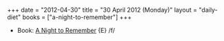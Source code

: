 +++
date = "2012-04-30"
title = "30 April 2012 (Monday)"
layout = "daily-diet"
books = ["a-night-to-remember"]
+++

<ul>
<li class="entry Book">Book: <a href="/books/a-night-to-remember">A Night to Remember</a> {E} /f/</li>
</ul>